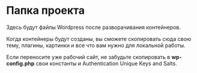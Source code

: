 # Папка проекта
Здесь будут файлы Wordpress после разворачивания контейнеров.

Когда контейнеры будут созданы, вы сможете скопировать сюда свою тему, плагины, картинки и все что вам нужно для локальной работы.

Если переносите уже рабочий сайт, не забудьте скопировать в **wp-config.php** свои константы и Authentication Unique Keys and Salts.
